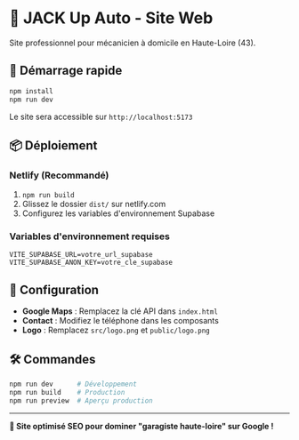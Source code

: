 # 🚗 JACK Up Auto - Site Web

Site professionnel pour mécanicien à domicile en Haute-Loire (43).

## 🚀 Démarrage rapide

```bash
npm install
npm run dev
```

Le site sera accessible sur `http://localhost:5173`

## 📦 Déploiement

### Netlify (Recommandé)
1. `npm run build`
2. Glissez le dossier `dist/` sur netlify.com
3. Configurez les variables d'environnement Supabase

### Variables d'environnement requises
```
VITE_SUPABASE_URL=votre_url_supabase
VITE_SUPABASE_ANON_KEY=votre_cle_supabase
```

## 🔧 Configuration

- **Google Maps** : Remplacez la clé API dans `index.html`
- **Contact** : Modifiez le téléphone dans les composants
- **Logo** : Remplacez `src/logo.png` et `public/logo.png`

## 🛠️ Commandes

```bash
npm run dev      # Développement
npm run build    # Production
npm run preview  # Aperçu production
```

---

**🎯 Site optimisé SEO pour dominer "garagiste haute-loire" sur Google !**
